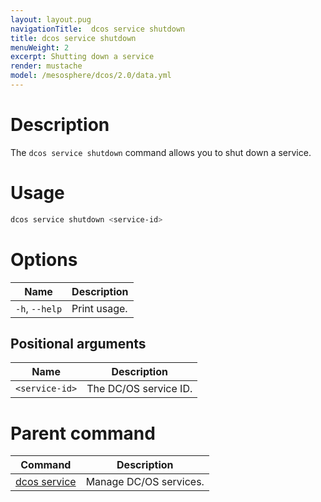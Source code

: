 ```yaml
---
layout: layout.pug
navigationTitle:  dcos service shutdown
title: dcos service shutdown
menuWeight: 2
excerpt: Shutting down a service
render: mustache
model: /mesosphere/dcos/2.0/data.yml
---
```



# Description
The `dcos service shutdown` command allows you to shut down a service.

# Usage

```bash
dcos service shutdown <service-id>
```

# Options

| Name |  Description |
|---------|-------------|
| `-h`, `--help` | Print usage. |

## Positional arguments

| Name |  Description |
|---------|-------------|
| `<service-id>`   |  The DC/OS service ID. |

# Parent command

| Command | Description |
|---------|-------------|
| [dcos service](/mesosphere/dcos/2.0/cli/command-reference/dcos-service/)   | Manage DC/OS services. |
